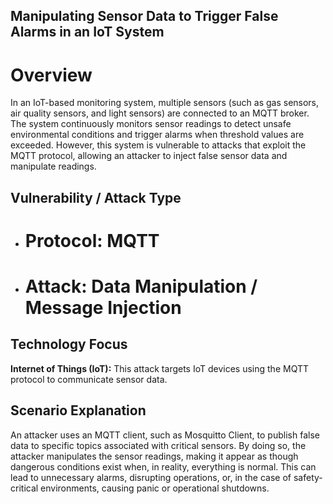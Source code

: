## Manipulating Sensor Data to Trigger False Alarms in an IoT System
# Overview
In an IoT-based monitoring system, multiple sensors (such as gas sensors, air quality sensors, and light sensors) are connected to an MQTT broker. The system continuously monitors sensor readings to detect unsafe environmental conditions and trigger alarms when threshold values are exceeded. However, this system is vulnerable to attacks that exploit the MQTT protocol, allowing an attacker to inject false sensor data and manipulate readings.

## Vulnerability / Attack Type
- # Protocol: MQTT
- # Attack: Data Manipulation / Message Injection

## Technology Focus
**Internet of Things (IoT):** This attack targets IoT devices using the MQTT protocol to communicate sensor data.

## Scenario Explanation
An attacker uses an MQTT client, such as Mosquitto Client, to publish false data to specific topics associated with critical sensors. By doing so, the attacker manipulates the sensor readings, making it appear as though dangerous conditions exist when, in reality, everything is normal. This can lead to unnecessary alarms, disrupting operations, or, in the case of safety-critical environments, causing panic or operational shutdowns.

